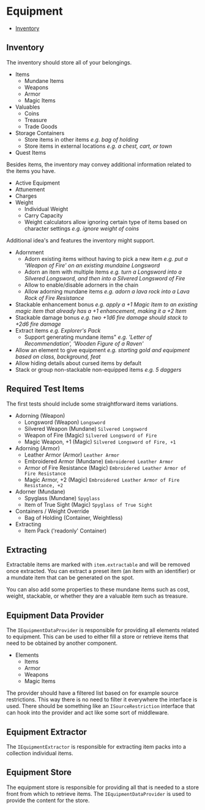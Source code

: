 # Equipment

- [Inventory](#inventory)

## Inventory

The inventory should store all of your belongings.

- Items
    - Mundane Items
    - Weapons
    - Armor
    - Magic Items
- Valuables
    - Coins
    - Treasure
    - Trade Goods
- Storage Containers
    - Store items in other items _e.g. bag of holding_
    - Store items in external locations _e.g. a chest, cart, or town_
- Quest Items

Besides items, the inventory may convey additional information related to the items you have.

- Active Equipment
- Attunement
- Charges
- Weight
    - Individual Weight
    - Carry Capacity
    - Weight calculators allow ignoring certain type of items based on character settings _e.g. ignore weight of coins_

Additional idea's and features the inventory might support.

- Adornment
    - Adorn existing items without having to pick a new item _e.g. put a 'Weapon of Fire' on an existing mundaine Longsword_
    - Adorn an item with multiple items _e.g. turn a Longsword into a Silvered Longsword, and then into a Silvered Longsword of Fire_
    - Allow to enable/disable adorners in the chain
    - Allow adorning mundane items _e.g. adorn a lava rock into a Lava Rock of Fire Resistance_
- Stackable enhancement bonus _e.g. apply a +1 Magic Item to an existing magic item that already has a +1 enhancement, making it a +2 Item_ 
- Stackable damage bonus _e.g. two +1d6 fire damage should stack to +2d6 fire damage_
- Extract items _e.g. Explorer's Pack_
    - Support generating mundane items" _e.g. 'Letter of Recommendation', 'Wooden Figure of a Raven'_
- Allow an element to give equipment _e.g. starting gold and equipment based on class, background, feat_
- Allow hiding details about cursed items by default
- Stack or group non-stackable non-equipped items _e.g. 5 daggers_

## Required Test Items

The first tests should include some straightforward items variations.

- Adorning (Weapon)
    - Longsword (Weapon) `Longsword`
    - Silvered Weapon (Mundane) `Silvered Longsword`
    - Weapon of Fire (Magic) `Silvered Longsword of Fire`
    - Magic Weapon, +1 (Magic) `Silvered Longsword of Fire, +1`
- Adorning (Armor)
    - Leather Armor (Armor) `Leather Armor`
    - Embroidered Armor (Mundane) `Embroidered Leather Armor`
    - Armor of Fire Resistance (Magic) `Embroidered Leather Armor of Fire Resistance`
    - Magic Armor, +2 (Magic) `Embroidered Leather Armor of Fire Resistance, +2`
- Adorner (Mundane)
    - Spyglass (Mundane) `Spyglass`
    - Item of True Sight (Magic) `Spyglass of True Sight`
- Containers / Weight Override
    - Bag of Holding (Container, Weightless)
- Extracting
    - Item Pack ('readonly' Container)

## Extracting

Extractable items are marked with `item.extractable` and will be removed once extracted. You can extract a preset item (an item with an identifier) or a mundate item that can be generated on the spot.

You can also add some properties to these mundane items such as cost, weight, stackable, or whether they are a valuable item such as treasure.

## Equipment Data Provider

The `IEquipmentDataProvider` is responsible for providing all elements related to equipment. This can be used to either fill a store or retrieve items that need to be obtained by another component.
 
- Elements
    - Items
    - Armor
    - Weapons
    - Magic Items

The provider should have a filtered list based on for example source restrictions. This way there is no need to filter it everywhere the interface is used. There should be something like an `ISourceRestriction` interface that can hook into the provider and act like some sort of middleware.

## Equipment Extractor

The `IEquipmentExtractor` is responsible for extracting item packs into a collection individual items.

## Equipment Store

The equipment store is responsible for providing all that is needed to a store front from which to retrieve items. The `IEquipmentDataProvider` is used to provide the content for the store.
